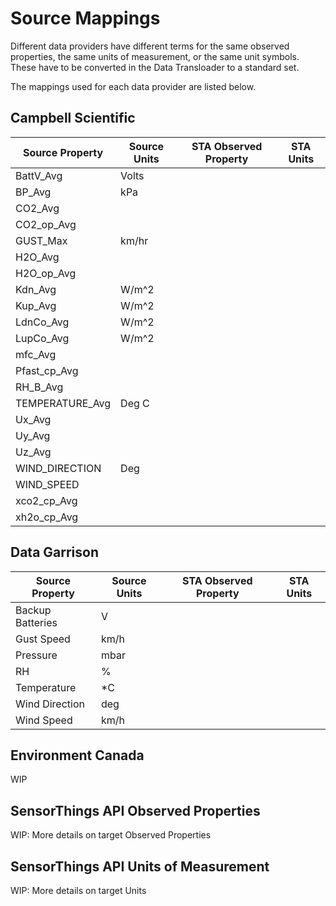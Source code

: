 # Source Mappings

Different data providers have different terms for the same observed properties, the same units of measurement, or the same unit symbols. These have to be converted in the Data Transloader to a standard set.

The mappings used for each data provider are listed below.

## Campbell Scientific

Source Property  |  Source Units  |  STA Observed Property  |  STA Units
-----------------|----------------|-------------------------|-----------
BattV_Avg        |  Volts         |                         |
BP_Avg           |  kPa           |                         |
CO2_Avg          |                |                         |
CO2_op_Avg       |                |                         |
GUST_Max         |  km/hr         |                         |
H2O_Avg          |                |                         |
H2O_op_Avg       |                |                         |
Kdn_Avg          |  W/m^2         |                         |
Kup_Avg          |  W/m^2         |                         |
LdnCo_Avg        |  W/m^2         |                         |
LupCo_Avg        |  W/m^2         |                         |
mfc_Avg          |                |                         |
Pfast_cp_Avg     |                |                         |
RH_B_Avg         |                |                         |
TEMPERATURE_Avg  |  Deg C         |                         |
Ux_Avg           |                |                         |
Uy_Avg           |                |                         |
Uz_Avg           |                |                         |
WIND_DIRECTION   |  Deg           |                         |
WIND_SPEED       |                |                         |
xco2_cp_Avg      |                |                         |
xh2o_cp_Avg      |                |                         |


## Data Garrison

Source Property   |  Source Units  |  STA Observed Property  |  STA Units
------------------|----------------|-------------------------|-----------
Backup Batteries  |  V             |                         |
Gust Speed        |  km/h          |                         |
Pressure          |  mbar          |                         |
RH                |  %             |                         |
Temperature       |  *C            |                         |
Wind Direction    |  deg           |                         |
Wind Speed        |  km/h          |                         |


## Environment Canada

WIP

## SensorThings API Observed Properties

WIP: More details on target Observed Properties

## SensorThings API Units of Measurement

WIP: More details on target Units

